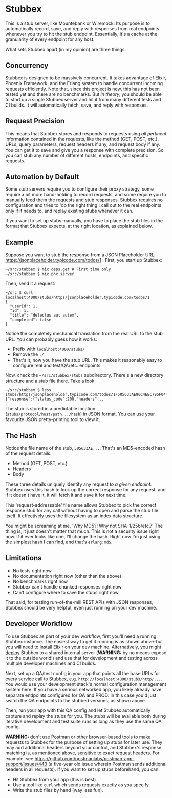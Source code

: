 # Stubbex

This is a stub server, like Mountebank or Wiremock. Its purpose is to
automatically record, save, and reply with responses from real endpoints
whenever you try to hit the stub endpoint. Essentially, it's a cache at
the granularity of every endpoint for any host.

What sets Stubbex apart (in my opinion) are three things:

## Concurrency

Stubbex is designed to be massively concurrent. It takes advantage of
Elixir, Phoenix Framework, and the Erlang system to handle concurrent
incoming requests efficiently. Note that, since this project is new, this
has not been tested yet and there are no benchmarks. But _in theory,_ you
should be able to start up a single Stubbex server and hit it from many
different tests and CI builds. It will automatically fetch, save, and
reply with responses.

## Request Precision

This means that Stubbex stores and responds to requests using _all
pertinent_ information contained in the requests, like the method (GET,
POST, etc.), URLs, query parameters, request headers if any, and request
body if any. You can get it to save and give you a response with complete
precision. So you can stub any number of different hosts, endpoints, and
specific requests.

## Automation by Default

Some stub servers require you to configure their proxy strategy, some
require a bit more hand-holding to record requests, and some require you
to manually feed them the requests and stub responses. Stubbex requires
no configuration and tries to 'do the right thing': call out to the real
endpoints only if it needs to, and replay existing stubs whenever it can.

If you want to set up stubs manually, you have to place
the stub files in the format that Stubbex expects, at the right location,
as explained below.

## Example

Suppose you want to stub the response from a JSON Placeholder URL,
https://jsonplaceholder.typicode.com/todos/1 . First, you start up
Stubbex:

    ~/src/stubbex $ mix deps.get # First time only
    ~/src/stubbex $ mix phx.server

Then, send it a request:

    ~/src $ curl localhost:4000/stubs/https/jsonplaceholder.typicode.com/todos/1
    {
      "userId": 1,
      "id": 1,
      "title": "delectus aut autem",
      "completed": false
    }

Notice the completely mechanical translation from the real URL to the
stub URL. You can probably guess how it works:

* Prefix with `localhost:4000/stubs/`
* Remove the `:/`
* That's it, now you have the stub URL. This makes it reasonably easy to
  configure real and test/QA/etc. endpoints.

Now, check the `~/src/stubbex/stubs` subdirectory. There's a new
directory structure and a stub file there. Take a look:

    ~/src/stubbex $ less stubs/https/jsonplaceholder.typicode.com/todos/1/505633AE90C4EEC795F044DC9BB3FE58
    {"response":{"status_code":200,"headers"...

The stub is stored in a predictable location
(`stubs/protocol/host/path.../hash`) in JSON format. You can use your
favourite JSON pretty-printing tool to view it.

## The Hash

Notice the file name of the stub, `505633AE...`. That's an MD5-encoded
hash of the request details:

* Method (GET, POST, etc.)
* Headers
* Body

These three details uniquely identify any request _to a given endpoint._
Stubbex uses this hash to look up the correct response for any request,
and if it doesn't have it, it will fetch it and save it for next time.

This 'request-addressable' file name allows Stubbex to pick the correct
response stub for any call without having to open and parse the stub file
itself. It effectively uses the filesystem as an index data structure.

You might be screaming at me, 'Why MD5?! Why not SHA-1/256/etc.?' The
thing is, it just doesn't matter that much. This is not a security issue
right now. If it ever looks like one, I'll change the hash. Right now I'm
just using the simplest hash I can find, and that's `erlang:md5`.

## Limitations

* No tests right now
* No documentation right now (other than the above)
* No benchmarks right now
* Stubbex can't handle chunked responses right now
* Can't configure where to save the stubs right now

That said, for testing run-of-the-mill REST APIs with JSON responses,
Stubbex should be very helpful, even just running on your dev machine.

## Developer Workflow

To use Stubbex as part of your dev workflow, first you'll need a running
Stubbex instance. The easiest way to get it running is as shown above–but
you will need to install [Elixir](https://elixir-lang.org/) on your dev
machine. Alternatively, you might
[deploy](https://hexdocs.pm/phoenix/deployment.html#content) Stubbex to a
shared internal server (**WARNING:** by no means expose it to the outside
world!) and use that for development and testing across multiple
developer machines and CI builds.

Next, set up a QA/test config in your app that points all the base URLs
for every service call to Stubbex, e.g.
`http://localhost:4000/stubs/http/...`. You would use your development
stack's normal configuration management system here. If you have a
serious networked app, you likely already have separate endpoints
configured for QA and PROD. In this case you'd just switch the QA
endpoints to the stubbed versions, as shown above.

Then, run your app with this QA config and let Stubbex automatically
capture and replay the stubs for you. The stubs will be available both
during iterative development and test suite runs as long as they use the
same QA config.

**WARNING:** don't use Postman or other browser-based tools to make
requests to Stubbex for the purpose of setting up stubs for later use.
They may add additional headers beyond your control, and Stubbex's
response matching is, as mentioned above, sensitive to exact request
headers. For example, see
https://github.com/postmanlabs/postman-app-support/issues/443 (a
five-year old issue wherein Postman sends additional headers in all
requests). If you want to set up stubs beforehand, you can:

* Hit Stubbex from your app (this is best)
* Use a tool like `curl` which sends requests exactly as you specify
* Write the stub files by hand (way less fun).
